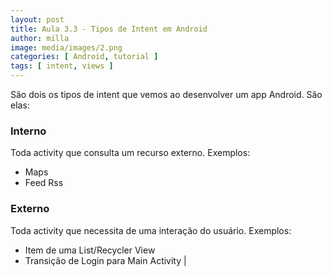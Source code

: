 ```yaml
---
layout: post
title: Aula 3.3 - Tipos de Intent em Android
author: milla
image: media/images/2.png
categories: [ Android, tutorial ]
tags: [ intent, views ]
---
```


São dois os tipos de intent que vemos ao desenvolver um app Android. São elas:

### Interno 

Toda activity que consulta um recurso externo.
Exemplos:
- Maps
- Feed Rss 

### Externo  

Toda activity que necessita de uma interação do usuário.
Exemplos:
- Item de uma List/Recycler View
- Transição de Login para Main Activity |





